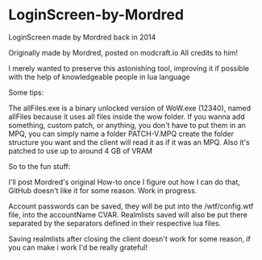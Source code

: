 # LoginScreen-by-Mordred
LoginScreen made by Mordred back in 2014

Originally made by Mordred, posted on modcraft.io
All credits to him!

I merely wanted to preserve this astonishing tool, improving it if possible with the help of knowledgeable people in lua language



Some tips:

The allFiles.exe is a binary unlocked version of WoW.exe (12340), named allFiles because it uses all files inside the wow folder. If you wanna add something, custom patch, or anything, you don't have to put them in an MPQ, you can simply name a folder PATCH-V.MPQ create the folder structure you want and the client will read it as if it was an MPQ.
Also it's patched to use up to around 4 GB of VRAM

So to the fun stuff:

I'll post Mordred's original How-to once I figure out how I can do that, GitHub doesn't like it for some reason. Work in progress.

Account passwords can be saved, they will be put into the /wtf/config.wtf file, into the accountName CVAR.
Realmlists saved will also be put there separated by the separators defined in their respective lua files.

Saving realmlists after closing the client doesn't work for some reason, if you can make i work I'd be really grateful!
